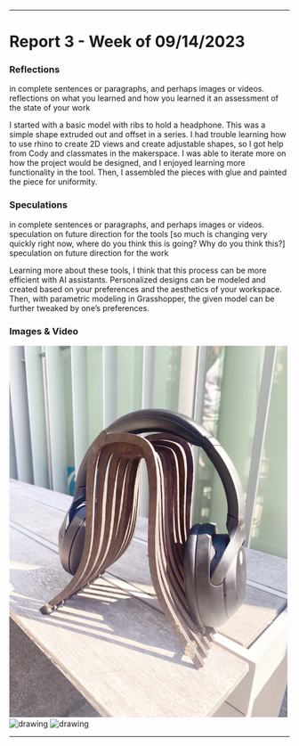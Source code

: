 
---
# Report 3 - Week of 09/14/2023 #

### Reflections
in complete sentences or paragraphs, and perhaps images or videos. reflections on what you learned and how you learned it an assessment of the state of your work

I started with a basic model with ribs to hold a headphone. This was a simple shape extruded out and offset in a series. 
I had trouble learning how to use rhino to create 2D views and create adjustable shapes, so I got help from Cody and classmates in the makerspace. 
I was able to iterate more on how the project would be designed, and I enjoyed learning more functionality in the tool. Then, I assembled the pieces with glue and painted the piece for uniformity.

### Speculations
in complete sentences or paragraphs, and perhaps images or videos. speculation on future direction for the tools [so much is changing very quickly right now, where do you think this is going? Why do you think this?] speculation on future direction for the work

Learning more about these tools, I think that this process can be more efficient with AI assistants. 
Personalized designs can be modeled and created based on your preferences and the aesthetics of your workspace. 
Then, with parametric modeling in Grasshopper, the given model can be further tweaked by one’s preferences. 

### Images & Video

<img src="IMG_1844.JPG" alt="drawing" width="500"/>
<img src="IMG_1804.png" alt="drawing" width="500"/>
<img src="IMG_1811.png" alt="drawing" width="500"/>

---
